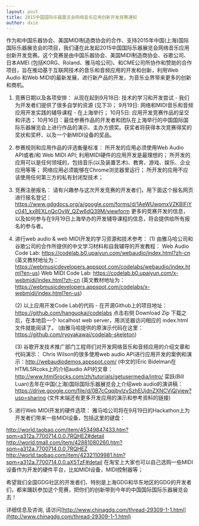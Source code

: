```yaml
---
layout: post
title: 2015中国国际乐器展览会网络音乐应用创新开发竞赛通知
author: dxie
---
```


作为和中国乐器协会、美国MIDI制造商协会的合作、支持2015年中国(上海)国际国际乐器展览会的项目，我们谨在此发起2015中国国际乐器展览会网络音乐应用创新开发竞赛。这个竞赛是由中国乐器协会、美国MIDI制造商协会、谷歌公司、日本AMEI (包括KORG、Roland、雅马哈公司)、和CME公司所协作和赞助的合作项目，旨在推动基于互联网技术的音乐和音频应用的开发和创新，利用Web Audio 和Web MIDI的最新发展，进行新产品的开发，为音乐业界带来更多的创新和商机。

1. 竞赛日期以及各项安排：
从现在起到9月18日: 技术的学习和开发尝试 - 我们为开发者们提供了很多自学的资源 (见下3)；
9月19日:  网络和MIDI音乐和音频应用开发实践的辅导课程 - 在上海举行；
10月5日:  应用开发竞赛作品的呈交和评选；
10月16日：最佳参赛作品的开发者和团队在上海举行的中国国际国际乐器展览会上进行作品的演示、主办方颁奖。获奖者将获得本次竞赛得奖的奖状和奖杯、以及一个新MIDI设备的奖品。

2. 参赛规则和应用作品的评选衡量标准：
所开发的应用必须使用Web Audio API或者/和 Web MIDI API;
利用MIDI硬件的应用开发是最理想的；
所开发的应用可以是任何领域的，包括音乐(以及装置艺术)、教育、游戏、娱乐、企业应用等等；
网络应用必须能够在Chrome浏览器里运行；
所开发的应用不应该使用任何第三方的私有封闭型技术；

3. 竞赛注册报名：
请有兴趣参与这次开发竞赛的开发者们，用下面这个报名网页进行报名登记：
https://www.gdgdocs.org/a/google.com/forms/d/1AeWUwpmxVZKBlFiYc041_kx8EXLnQcOvW_QZw6dQ39M/viewform
更多的竞赛开发的信息，以及如何参与在9月19日上海举办的开发辅导课程的信息，将会提供给所有报名的参与者。

4. 进行web audio & web MIDI开发的学习资源和技术参考：
    (1) 由雅马哈公司和谷歌公司的合作所提供的中文学习材料和自我辅导的开发教程：
Web Audio Code Lab: https://codelab.b0.upaiyun.com/webaudio/index.html?zh-cn  (英文教材地址为：https://webmusicdevelopers.appspot.com/codelabs/webaudio/index.html?en-us)
Web MIDI Code Lab: https://codelab.b0.upaiyun.com/x-webmidi/index.html?zh-cn  (英文教材地址为：https://webmusicdevelopers.appspot.com/codelabs/x-webmidi/index.html?en-us)

    (2) 以上应用开发Code Lab的代码 - 在开源Github上的项目地址：https://github.com/hanguokai/codelabs
点击右侧 Download Zip 下载之后，在本地启一个 localhost web server，用浏览器访问相应的 index.html 文件就能阅读了。
(由雅马哈提供的原演示代码在这里：https://github.com/ryoyakawai/codelab-skeleton)

    (3) 谷歌开发技术推广部门工程师们对开发网络音乐和音频应用的介绍文章和代码演示：
Chris Wilson的很多使用web audio API进行应用开发的案例和演示：http://webaudiodemos.appspot.com/
(中文的)Eric Bidelman在HTML5Rcoks上的介绍audio API的文章：http://www.html5rocks.com/zh/tutorials/getusermedia/intro/
栾跃(Bill Luan)去年在中国(上海)国际国际乐器展览会上介绍web audio的演讲稿：https://drive.google.com/file/d/0B7cCqqjbylzvSzhEUjdnZXNCVjQ/view?usp=sharing (文件末端还有更多开发应用的演示和参考资料的链接)

5. 进行Web MIDI开发的硬件选项：
雅马哈公司将在9月19日的Hackathon上为开发者们带来一些MIDI设备，包括这里的键盘：

http://world.taobao.com/item/45349847433.htm?spm=a312a.7700714.0.0.7RQHEZ#detail
http://world.tmall.com/item/42881080260.htm?spm=a312a.7700714.0.0.7RQHEZ
http://world.taobao.com/item/42321109981.htm?spm=a312a.7700714.0.0.aX5TzF#detail
在淘宝上大家也可以自己选购一些MIDI设备作为开发的硬件平台，比如MIDI设备，MIDI控制器等；

希望我们全国GDG社区的开发者们、特别是上海GDG和华东地区的GDG的开发者们，都来踊跃参加这个竞赛，把你们的创新带到今年的中国国际国际乐器展览会去！

详细信息及咨询, 请访问[http://www.chinagdg.com/thread-29309-1-1.html](http://www.chinagdg.com/thread-29309-1-1.html)
